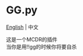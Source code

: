 # GG.py

[English](https://github.com/HongSZ2333/hcn/#readme) | 中文

这是一个MCDR的插件
<br>当你是用!!gg的时候你将要自杀
